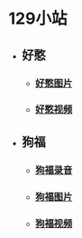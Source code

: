 # 129小站

- ## 好憨
  
  - ### [好憨图片](pages/haohan/图片)
  - ### [好憨视频](pages/haohan/视频)
  
- ## 狗福
  
  - ### [狗福录音](pages/goufu/录音)
  
  - ### [狗福图片](pages/goufu/图片)
  
  - ### [狗福视频](pages/goufu/视频)

